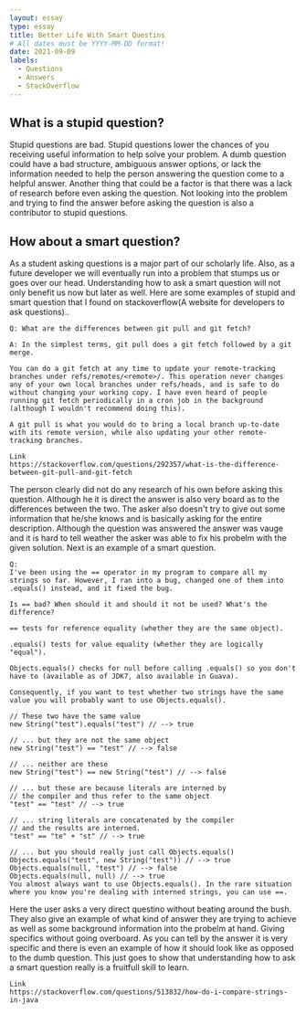 ```yaml
---
layout: essay
type: essay
title: Better Life With Smart Questins
# All dates must be YYYY-MM-DD format!
date: 2021-09-09
labels:
  - Questions
  - Answers
  - StackOverflow
---
```



## What is a stupid question?

Stupid questions are bad. Stupid questions lower the chances of you receiving useful information to help solve your problem. A dumb question could have a bad structure, ambiguous answer options, or lack the information needed to help the person answering the question come to a helpful answer. Another thing that could be a factor is that there was a lack of research before even asking the question. Not looking into the problem and trying to find the answer before asking the question is also a contributor to stupid questions.

## How about a smart question?

As a student asking questions is a major part of our scholarly life. Also, as a  future developer we will eventually run into a problem that stumps us or goes over our head. Understanding how to ask a smart question will not only benefit us now but later as well. Here are some examples of stupid and smart question that I found on stackoverflow(A website for developers to ask questions)..

```
Q: What are the differences between git pull and git fetch?

```
```
A: In the simplest terms, git pull does a git fetch followed by a git merge.

You can do a git fetch at any time to update your remote-tracking branches under refs/remotes/<remote>/. This operation never changes any of your own local branches under refs/heads, and is safe to do without changing your working copy. I have even heard of people running git fetch periodically in a cron job in the background (although I wouldn't recommend doing this).

A git pull is what you would do to bring a local branch up-to-date with its remote version, while also updating your other remote-tracking branches.

```

```
Link
https://stackoverflow.com/questions/292357/what-is-the-difference-between-git-pull-and-git-fetch
```
 The person clearly did not do any research of his own before asking this question. Although he it is direct the answer is also very board as to the differences between the two. The asker also doesn't try to give out some information that he/she knows and is basically asking for the entire description. Although the question was answered the answer was vauge and it is hard to tell weather the asker was able to fix his probelm with the given solution. Next is an example of a smart question.

```
Q: 
I've been using the == operator in my program to compare all my strings so far. However, I ran into a bug, changed one of them into .equals() instead, and it fixed the bug.

Is == bad? When should it and should it not be used? What's the difference?
```

```
== tests for reference equality (whether they are the same object).

.equals() tests for value equality (whether they are logically "equal").

Objects.equals() checks for null before calling .equals() so you don't have to (available as of JDK7, also available in Guava).

Consequently, if you want to test whether two strings have the same value you will probably want to use Objects.equals().

// These two have the same value
new String("test").equals("test") // --> true 

// ... but they are not the same object
new String("test") == "test" // --> false 

// ... neither are these
new String("test") == new String("test") // --> false 

// ... but these are because literals are interned by 
// the compiler and thus refer to the same object
"test" == "test" // --> true 

// ... string literals are concatenated by the compiler
// and the results are interned.
"test" == "te" + "st" // --> true

// ... but you should really just call Objects.equals()
Objects.equals("test", new String("test")) // --> true
Objects.equals(null, "test") // --> false
Objects.equals(null, null) // --> true
You almost always want to use Objects.equals(). In the rare situation where you know you're dealing with interned strings, you can use ==.
```

Here the user asks a very direct questino without beating around the bush. They also give an example of what kind of answer they are trying to achieve as well as some background information into the probelm at hand. Giving specifics without going overboard. As you can tell by the answer it is very specific and there is even an example of how it should look like as opposed to the dumb question. This just goes to show that understanding how to ask a smart question really is a fruitfull skill to learn.

```
Link
https://stackoverflow.com/questions/513832/how-do-i-compare-strings-in-java
```
